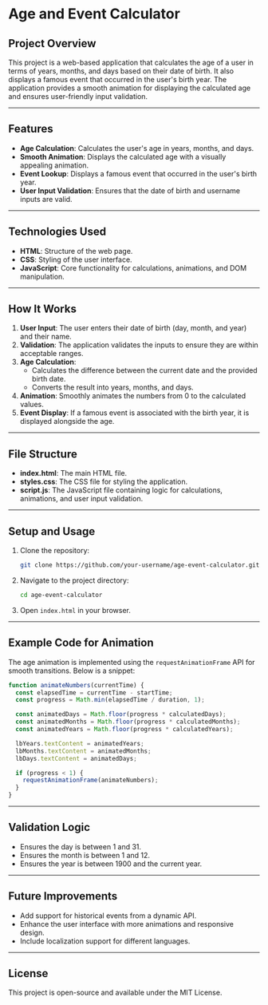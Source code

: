 # Age and Event Calculator

## Project Overview
This project is a web-based application that calculates the age of a user in terms of years, months, and days based on their date of birth. It also displays a famous event that occurred in the user's birth year. The application provides a smooth animation for displaying the calculated age and ensures user-friendly input validation.

---

## Features
- **Age Calculation**: Calculates the user's age in years, months, and days.
- **Smooth Animation**: Displays the calculated age with a visually appealing animation.
- **Event Lookup**: Displays a famous event that occurred in the user's birth year.
- **User Input Validation**: Ensures that the date of birth and username inputs are valid.

---

## Technologies Used
- **HTML**: Structure of the web page.
- **CSS**: Styling of the user interface.
- **JavaScript**: Core functionality for calculations, animations, and DOM manipulation.

---

## How It Works
1. **User Input**: The user enters their date of birth (day, month, and year) and their name.
2. **Validation**: The application validates the inputs to ensure they are within acceptable ranges.
3. **Age Calculation**:
   - Calculates the difference between the current date and the provided birth date.
   - Converts the result into years, months, and days.
4. **Animation**: Smoothly animates the numbers from 0 to the calculated values.
5. **Event Display**: If a famous event is associated with the birth year, it is displayed alongside the age.

---

## File Structure
- **index.html**: The main HTML file.
- **styles.css**: The CSS file for styling the application.
- **script.js**: The JavaScript file containing logic for calculations, animations, and user input validation.

---

## Setup and Usage
1. Clone the repository:
   ```bash
   git clone https://github.com/your-username/age-event-calculator.git
   ```
2. Navigate to the project directory:
   ```bash
   cd age-event-calculator
   ```
3. Open `index.html` in your browser.

---

## Example Code for Animation
The age animation is implemented using the `requestAnimationFrame` API for smooth transitions. Below is a snippet:
```javascript
function animateNumbers(currentTime) {
  const elapsedTime = currentTime - startTime;
  const progress = Math.min(elapsedTime / duration, 1);

  const animatedDays = Math.floor(progress * calculatedDays);
  const animatedMonths = Math.floor(progress * calculatedMonths);
  const animatedYears = Math.floor(progress * calculatedYears);

  lbYears.textContent = animatedYears;
  lbMonths.textContent = animatedMonths;
  lbDays.textContent = animatedDays;

  if (progress < 1) {
    requestAnimationFrame(animateNumbers);
  }
}
```

---

## Validation Logic
- Ensures the day is between 1 and 31.
- Ensures the month is between 1 and 12.
- Ensures the year is between 1900 and the current year.

---

## Future Improvements
- Add support for historical events from a dynamic API.
- Enhance the user interface with more animations and responsive design.
- Include localization support for different languages.

---

## License
This project is open-source and available under the MIT License.

